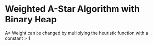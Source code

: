 # Weighted A-Star Algorithm with Binary Heap
 A* Weight can be changed by multiplying the heuristic function with a constant > 1
